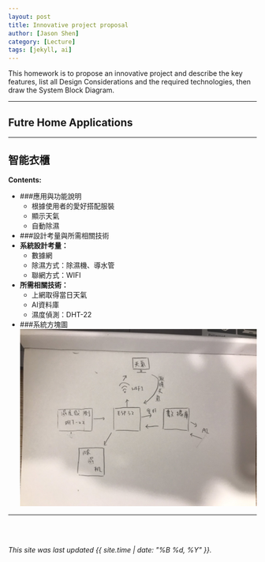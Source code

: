 ```yaml
---
layout: post
title: Innovative project proposal
author: [Jason Shen]
category: [Lecture]
tags: [jekyll, ai]
---
```


This homework is to propose an innovative project and describe the key features, list all Design Considerations and the required technologies, then draw the System Block Diagram.

---
## Futre Home Applications



---
## 智能衣櫃
**Contents:**<br>
* ###應用與功能說明
  - 根據使用者的愛好搭配服裝
  - 顯示天氣
  - 自動除濕
* ###設計考量與所需相關技術
* **系統設計考量：**<br>
  - 數據網
  - 除濕方式：除濕機、導水管
  - 聯網方式：WIFI
* **所需相關技術：**<br>
  - 上網取得當日天氣
  - AI資料庫
  - 濕度偵測：DHT-22
* ###系統方塊圖
  ![](https://github.com/jason0201/MCU-project/blob/main/images/S__15777798.jpg?raw=true)






---




<br>
<br>

*This site was last updated {{ site.time | date: "%B %d, %Y" }}.*


